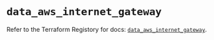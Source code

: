 # `data_aws_internet_gateway`

Refer to the Terraform Registory for docs: [`data_aws_internet_gateway`](https://registry.terraform.io/providers/hashicorp/aws/3.76.1/docs/data-sources/internet_gateway).
